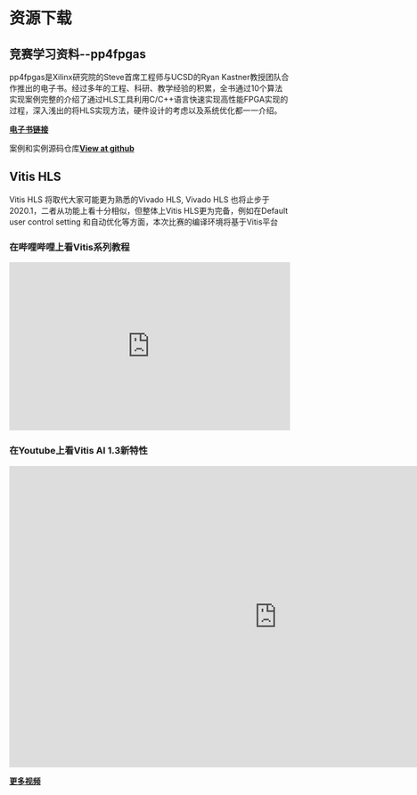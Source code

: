 # 资源下载

## 竞赛学习资料--pp4fpgas

pp4fpgas是Xilinx研究院的Steve首席工程师与UCSD的Ryan Kastner教授团队合作推出的电子书。经过多年的工程、科研、教学经验的积累，全书通过10个算法实现案例完整的介绍了通过HLS工具利用C/C++语言快速实现高性能FPGA实现的过程，深入浅出的将HLS实现方法，硬件设计的考虑以及系统优化都一一介绍。

[**电子书链接**](https://xupsh.gitbook.io/pp4fpgas-cn/readme/readme)

案例和实例源码仓库<a class="buttons github" href="https://github.com/xupsh/pp4fpgas-cn-hls"><b>View at github</b></a>

## Vitis HLS 

Vitis HLS 将取代大家可能更为熟悉的Vivado HLS, Vivado HLS 也将止步于2020.1，二者从功能上看十分相似，但整体上Vitis HLS更为完备，例如在Default user control setting 和自动优化等方面，本次比赛的编译环境将基于Vitis平台

### 在哔哩哔哩上看Vitis系列教程
<div style="position: relative; padding: 30% 45%;">
<iframe style="position: absolute; width: 100%; height: 100%; left: 0; top: 0;" src="https://player.bilibili.com/player.html?cid=211965422&aid=753816989&page=1&as_wide=1&high_quality=1&danmaku=0" frameborder="no" scrolling="no"></iframe>
</div>

### 在Youtube上看Vitis AI 1.3新特性
<iframe width="960" height="541" src="https://www.youtube.com/embed/T4HaM2QONw8" title="YouTube video player" frameborder="0" allow="accelerometer; autoplay; clipboard-write; encrypted-media; gyroscope; picture-in-picture" allowfullscreen></iframe>
                  
[**更多视频**](https://www.youtube.com/watch?v=T4HaM2QONw8&list=PLRr5m7hDN9TI_TbwWxNuzHUUqR-P1Piq6)
